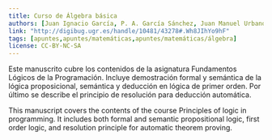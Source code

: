 ```yaml
---
title: Curso de Álgebra básica
authors: [Juan Ignacio García, P. A. García Sánchez, Juan Manuel Urbano]
link: "http://digibug.ugr.es/handle/10481/43278#.Wh8JIhYo9hF"
tags: [apuntes,apuntes/matemáticas,apuntes/matemáticas/álgebra]
license: CC-BY-NC-SA
---
```


Este manuscrito cubre los contenidos de la asignatura Fundamentos Lógicos de la Programación. 
Incluye demostración formal y semántica de la lógica proposicional, semántica y deducción en lógica de primer orden. 
Por último se describe el principio de resolución para deducción automática.

This manuscript covers the contents of the course Principles of logic in programming. 
It includes both formal and semantic propositional logic, first order logic, and resolution principle 
for automatic theorem proving.

